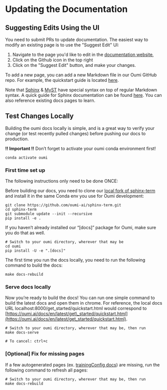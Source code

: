# Updating the Documentation


## Suggesting Edits Using the UI

You need to submit PRs to update documentation. The easiest way to modify an existing page is to use the "Suggest Edit" UI:
1. Navigate to the page you'd like to edit in the [documentation website](https://oumi.ai/docs/en/latest/),
2. Click on the Github icon in the top right
3. Click on the "Suggest Edit" button, and make your changes.

To add a new page, you can add a new Markdown file in our Oumi GitHub repo. For example, the quickstart guide is located [here](https://github.com/oumi-ai/oumi/blame/main/docs/get_started/quickstart.md).

Note that [Sphinx](https://www.sphinx-doc.org/en/master/) & [MyST](https://myst-parser.readthedocs.io/en/latest/) have special syntax on top of regular Markdown syntax. A quick guide for Sphinx documentation can be found [here](https://myst-parser.readthedocs.io/en/latest/syntax/typography.html). You can also reference existing docs pages to learn.


## Test Changes Locally

Building the oumi docs locally is simple, and is a great way to verify your change (or test recently pulled changes) before pushing our docs to production.

**‼️ Important ‼️**
Don’t forget to activate your oumi conda environment first!

```shell
conda activate oumi
```

### First time set up

The following instructions only need to be done ONCE:

Before building our docs, you need to clone our [local fork of sphinx-term](https://github.com/oumi-ai/sphinx-term) and install it in the same Conda env you use for Oumi development:

```shell
git clone https://github.com/oumi-ai/sphinx-term.git
cd sphinx-term
git submodule update --init --recursive
pip install -e .
```

If you haven’t already installed our “\[docs\]” package for Oumi, make sure you do that as well.

```shell
# Switch to your oumi directory, wherever that may be
cd oumi
pip install -U -e ".[docs]"
```

The first time you run the docs locally, you need to run the following command to build the docs:

```shell
make docs-rebuild
```

### Serve docs locally

Now you’re ready to build the docs\! You can run one simple command to build the latest docs and open them in chrome. For reference, the local docs URL localhost:8000/get\_started/quickstart.html would correspond to [https://oumi.ai/docs/en/latest/get\_started/quickstart.html](https://oumi.ai/docs/en/latest/get_started/quickstart.html).

```
# Switch to your oumi directory, wherever that may be, then run
make docs-serve

# To cancel: ctrl+c
```

### \[Optional\] Fix for missing pages

If a few autogenerated pages (ex. [trainingConfig docs](https://oumi.ai/docs/en/latest/api/oumi.core.configs.html#oumi.core.configs.TrainingConfig)) are missing, run the following command to refresh all pages:

```
# Switch to your oumi directory, wherever that may be, then run
make docs-rebuild
```
